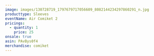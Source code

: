 ```yaml
---
image: images/130728719_1797679717056609_8082144234297860291_n.jpg
producttype: Sleeves
eventName: Air Comiket 2
pricings:
  - quantity: 1
    price: 25
onsale: true
asin: PAvBys0f4
merchandise: comiket
---
```

